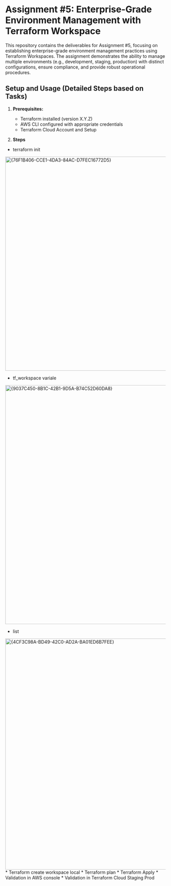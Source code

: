 # Assignment #5: Enterprise-Grade Environment Management with Terraform Workspace

This repository contains the deliverables for Assignment #5, focusing on establishing enterprise-grade environment management practices using Terraform Workspaces. The assignment demonstrates the ability to manage multiple environments (e.g., development, staging, production) with distinct configurations, ensure compliance, and provide robust operational procedures.

## Setup and Usage (Detailed Steps based on Tasks)

1.  **Prerequisites:**
    * Terraform installed (version X.Y.Z)
    * AWS CLI configured with appropriate credentials
    * Terraform Cloud Account and Setup


2. **Steps**
* terraform init
<img width="670" alt="{76F1B406-CCE1-4DA3-84AC-D7FEC16772D5}" src="https://github.com/user-attachments/assets/1ec9fb3e-a674-49be-9753-85752bfc721a" />

* tf_workspace variale
<img width="748" alt="{9037C450-8B1C-42B1-9D5A-B74C52D60DA8}" src="https://github.com/user-attachments/assets/1b0ffd1f-78ea-45e6-b5cd-31feabe9203c" />

* list
<img width="723" alt="{4CF3C98A-BD49-42C0-AD2A-BA01ED6B7FEE}" src="https://github.com/user-attachments/assets/0ddc8894-f327-4587-a5ea-dfc7bf14d22b" />
* Terraform create workspace local
* Terraform plan
* Terraform Apply
* Validation in AWS console
* Validation in Terraform Cloud
Staging
Prod



